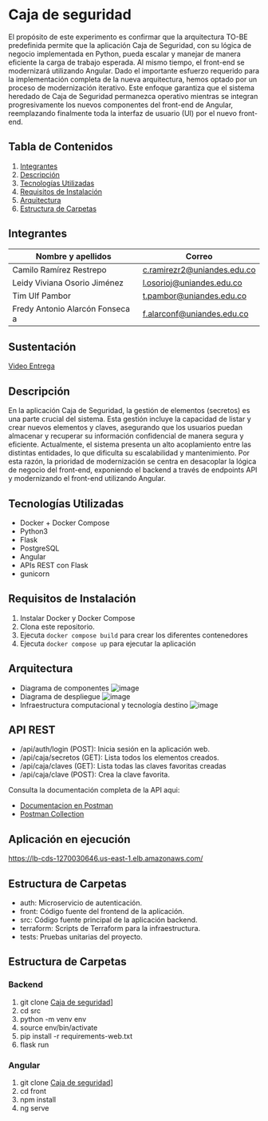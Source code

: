 # Caja de seguridad
El propósito de este experimento es confirmar que la arquitectura TO-BE predefinida permite que la aplicación Caja de Seguridad, con su lógica de negocio implementada en Python, pueda escalar y manejar de manera eficiente la carga de trabajo esperada. Al mismo tiempo, el front-end se modernizará utilizando Angular. Dado el importante esfuerzo requerido para la implementación completa de la nueva arquitectura, hemos optado por un proceso de modernización iterativo. Este enfoque garantiza que el sistema heredado de Caja de Seguridad permanezca operativo mientras se integran progresivamente los nuevos componentes del front-end de Angular, reemplazando finalmente toda la interfaz de usuario (UI) por el nuevo front-end. 

## Tabla de Contenidos

1. [Integrantes](#integrantes)
2. [Descripción](#descripción)
3. [Tecnologías Utilizadas](#tecnologías-utilizadas)
4. [Requisitos de Instalación](#requisitos-de-instalación)
5. [Arquitectura](#arquitectura)
6. [Estructura de Carpetas](#Estructura-de-Carpetas)


## Integrantes
| Nombre y apellidos | Correo|
| --- | --- |
| Camilo Ramírez Restrepo​ | c.ramirezr2@uniandes.edu.co |
| Leidy Viviana Osorio Jiménez​ | l.osorioj@uniandes.edu.co |
| Tim Ulf Pambor | t.pambor@uniandes.edu.co |
| Fredy Antonio Alarcón Fonseca a | f.alarconf@uniandes.edu.co |

## Sustentación
[Video Entrega]( )

## Descripción
En la aplicación Caja de Seguridad, la gestión de elementos (secretos) es una parte crucial del sistema. Esta gestión incluye la capacidad de listar y crear nuevos elementos y claves, asegurando que los usuarios puedan almacenar y recuperar su información confidencial de manera segura y eficiente. Actualmente, el sistema presenta un alto acoplamiento entre las distintas entidades, lo que dificulta su escalabilidad y mantenimiento. Por esta razón, la prioridad de modernización se centra en desacoplar la lógica de negocio del front-end, exponiendo el backend a través de endpoints API y modernizando el front-end utilizando Angular.  

 
## Tecnologías Utilizadas

- Docker + Docker Compose
- Python3
- Flask
- PostgreSQL
- Angular
- APIs REST con Flask
- gunicorn


## Requisitos de Instalación

1. Instalar Docker y Docker Compose
2. Clona este repositorio.
3. Ejecuta `docker compose build` para crear los diferentes contenedores
4. Ejecuta `docker compose up` para ejecutar la aplicación

## Arquitectura 
- Diagrama de componentes
  ![image](https://github.com/user-attachments/assets/207e813a-f00b-4b42-8c9c-14743e12558e)
- Diagrama de despliegue
  ![image](https://github.com/user-attachments/assets/d8e89db1-d3fe-4813-ac9f-ecae9e6e9d05)
- Infraestructura computacional y tecnología destino 
  ![image](https://github.com/user-attachments/assets/8d400b45-f1d0-4ca0-9a5e-47c8c35c865d)

    
## API REST
- /api/auth/login (POST): Inicia sesión en la aplicación web.
- /api/caja/secretos (GET): Lista todos los elementos creados.
- /api/caja/claves (GET): Lista todas las claves favoritas creadas
- /api/caja/clave (POST): Crea la clave favorita.

Consulta la documentación completa de la API aqui: 
- [Documentacion en Postman](https://documenter.getpostman.com/view/26749673/2sA3kaBykT)
- [Postman Collection](https://github.com/tpambor/CajaDeSeguridad/wiki/Caja-de-seguridad.postman_collection)

## Aplicación en ejecución 
https://lb-cds-1270030646.us-east-1.elb.amazonaws.com/ 

## Estructura de Carpetas

- auth: Microservicio de autenticación.
- front: Código fuente del frontend de la aplicación.
- src: Código fuente principal de la aplicación backend.
- terraform: Scripts de Terraform para la infraestructura.
- tests: Pruebas unitarias del  proyecto.

## Estructura de Carpetas
### Backend  
1. git clone [Caja de seguridad](https://github.com/tpambor/CajaDeSeguridad.git)]
2. cd  src 
3. python -m venv env
4. source env/bin/activate
5. pip install -r requirements-web.txt
6. flask run

### Angular 
1. git clone [Caja de seguridad](https://github.com/tpambor/CajaDeSeguridad.git)]
2. cd front
3. npm install
4. ng serve


 
